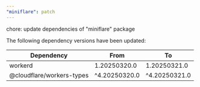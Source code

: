 ```yaml
---
"miniflare": patch
---
```


chore: update dependencies of "miniflare" package

The following dependency versions have been updated:

| Dependency                | From          | To            |
| ------------------------- | ------------- | ------------- |
| workerd                   | 1.20250320.0  | 1.20250321.0  |
| @cloudflare/workers-types | ^4.20250320.0 | ^4.20250321.0 |

